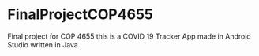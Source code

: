 # FinalProjectCOP4655
Final project for COP 4655 this is a COVID 19 Tracker App made in Android Studio written in Java
